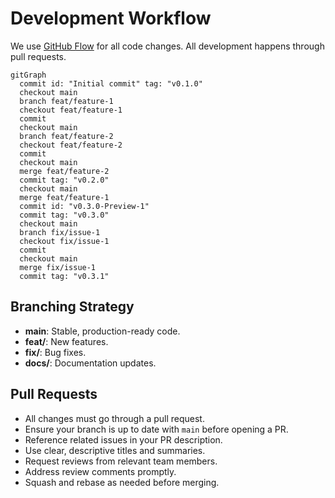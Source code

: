 # Development Workflow

We use [GitHub Flow](https://docs.github.com/en/get-started/using-github/github-flow) for all code changes. All development happens through pull requests.

```mermaid
gitGraph
  commit id: "Initial commit" tag: "v0.1.0"
  checkout main
  branch feat/feature-1
  checkout feat/feature-1
  commit
  checkout main
  branch feat/feature-2
  checkout feat/feature-2
  commit
  checkout main
  merge feat/feature-2
  commit tag: "v0.2.0"
  checkout main
  merge feat/feature-1
  commit id: "v0.3.0-Preview-1"
  commit tag: "v0.3.0"
  checkout main
  branch fix/issue-1
  checkout fix/issue-1
  commit
  checkout main
  merge fix/issue-1
  commit tag: "v0.3.1"
```

## Branching Strategy
- **main**: Stable, production-ready code.
- **feat/**: New features.
- **fix/**: Bug fixes.
- **docs/**: Documentation updates.

## Pull Requests
- All changes must go through a pull request.
- Ensure your branch is up to date with `main` before opening a PR.
- Reference related issues in your PR description.
- Use clear, descriptive titles and summaries.
- Request reviews from relevant team members.
- Address review comments promptly.
- Squash and rebase as needed before merging.

